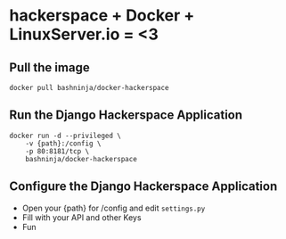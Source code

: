 # hackerspace + Docker + LinuxServer.io = <3

## Pull the image

    docker pull bashninja/docker-hackerspace

## Run the Django Hackerspace Application

    docker run -d --privileged \
        -v {path}:/config \
        -p 80:8181/tcp \
        bashninja/docker-hackerspace

## Configure the Django Hackerspace Application

* Open your {path} for /config and edit `settings.py`
* Fill with your API and other Keys
* Fun
